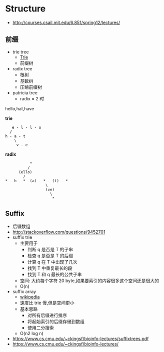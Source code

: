 # Structure

* http://courses.csail.mit.edu/6.851/spring12/lectures/

## 前缀
* trie tree
  * [Trie](https://en.wikipedia.org/wiki/Trie)
  * 前缀树
* radix tree
  * 根树
  * 基数树
  * 压缩前缀树
* patricia tree
  * radix = 2 时



hello,hat,have

__trie__

```
   e - l - l - o
  /
h - a - t
    \
     v - e
```

__radix__

```
           *
          /
      (ello)
        /
* - h - * -(a) - * - (t) - *
                  \
                  (ve)
                    \
                     *
```

## Suffix

* 后缀数组
* http://stackoverflow.com/questions/9452701
* suffix trie
  * 主要用于
    * 判断 q 是否是 T 的子串
    * 检查 q 是否是 T 的后缀
    * 计算 q 在 T 中出现了几次
    * 找到 T 中重复最长的段
    * 找到 T 和 q 最长的公共子串
  * 空间: 大约每个字符 20 byte,如果要索引的内容很多这个空间还是很大的
  * O(n)
* suffix array
  * [wikipedia](https://en.wikipedia.org/wiki/Suffix_array)
  * 速度比 trie 慢,但是空间更小
  * 基本思路
    * 对所有后缀进行排序
    * 将起始索引的后缀存储到数组
    * 使用二分搜索
  * O(n2 log n)
* https://www.cs.cmu.edu/~ckingsf/bioinfo-lectures/suffixtrees.pdf
* https://www.cs.cmu.edu/~ckingsf/bioinfo-lectures/
